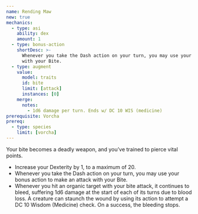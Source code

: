 ```yaml
---
name: Rending Maw
new: true
mechanics:
  - type: asi
    ability: dex
    amount: 1
  - type: bonus-action
    shortDesc: >-
      Whenever you take the Dash action on your turn, you may use your bonus action to make an attack
      with your Bite.
  - type: augment
    value:
      model: traits
      id: bite
      limit: [attack]
      instances: [0]
    merge:
      notes:
        - 1d6 damage per turn. Ends w/ DC 10 WIS (medicine)
prerequisite: Vorcha
prereq:
  - type: species
    limit: [vorcha]
---
```

Your bite becomes a deadly weapon, and you’ve trained to pierce vital points.

- Increase your Dexterity by 1, to a maximum of 20.
- Whenever you take the Dash action on your turn, you may use your bonus action to make an attack
with your Bite.
- Whenever you hit an organic target with your bite attack, it continues to bleed, suffering 1d6
damage at the start of each of its turns due to blood loss. A creature can staunch the wound by
using its action to attempt a DC 10 Wisdom (Medicine) check. On a success, the bleeding stops.
